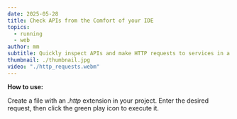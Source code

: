 ```yaml
---
date: 2025-05-28
title: Check APIs from the Comfort of your IDE
topics:
  - running
  - web
author: mm
subtitle: Quickly inspect APIs and make HTTP requests to services in a reusable manner.
thumbnail: ./thumbnail.jpg
video: "./http_requests.webm"
---
```


**How to use:**

Create a file with an _.http_ extension in your project. Enter the desired request, then click the green play icon to execute it.
